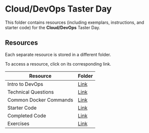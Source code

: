 # Cloud/DevOps Taster Day

This folder contains resources (including exemplars, instructions, and starter code) for the **Cloud/DevOps** Taster Day.

## Resources

Each separate resource is stored in a different folder.

To access a resource, click on its corresponding link. 

| Resource | Folder |
| --- | --- |
| Intro to DevOps | [Link](./intro-to-devops.md) |
| Technical Questions | [Link](./technical-questions.md) |
| Common Docker Commands | [Link](./resources/docker-commands.md) |
| Starter Code | [Link](./starter-code/) |
| Completed Code | [Link](./completed-code/) |
| Exercises | [Link](./exercises/) |
